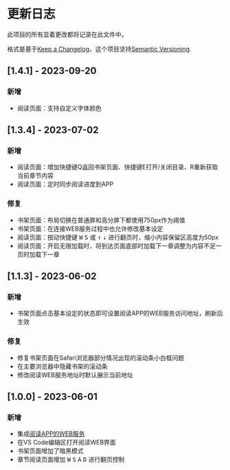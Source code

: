 # 更新日志

此项目的所有显着更改都将记录在此文件中。

格式是基于[Keep a Changelog](https://keepachangelog.com/en/1.0.0/)，这个项目坚持[Semantic Versioning](https://semver.org/spec/v2.0.0.html).

## [1.4.1] - 2023-09-20

### 新增

- 阅读页面：支持自定义字体颜色

## [1.3.4] - 2023-07-02

### 新增

- 阅读页面：增加快捷键Q返回书架页面、快捷键E打开/关闭目录、R重新获取当前章节内容
- 阅读页面：定时同步阅读进度到APP

### 修复

- 书架页面：布局切换在普通屏和高分屏下都使用750px作为阈值
- 书架页面：在连接WEB服务过程中也允许修改基本设定
- 阅读页面：按动快捷键 <kbd>W</kbd> <kbd>S</kbd> 或 <kbd>↑</kbd> <kbd>↓</kbd> 进行翻页时，缩小内容保留区高度为50px
- 阅读页面：开启无限加载时，将到达页面底部时加载下一章调整为内容不足一页时加载下一章

## [1.1.3] - 2023-06-02

### 新增

- 书架页面点击基本设定的状态即可设置阅读APP的WEB服务访问地址，刷新后生效

### 修复

- 修复书架页面在Safari浏览器部分情况出现的滚动条小白框问题
- 在主要浏览器中隐藏书架的滚动条
- 修改阅读WEB服务地址时默认展示当前地址

## [1.0.0] - 2023-06-01

### 新增

- 集成[阅读APP的WEB服务](https://github.com/gedoor/legado/tree/master/modules/web)
- 在VS Code编辑区打开阅读WEB界面
- 书架页面增加了暗黑模式
- 章节阅读页面增加 <kbd>W</kbd> <kbd>S</kbd> <kbd>A</kbd> <kbd>D</kbd> 进行翻页控制
